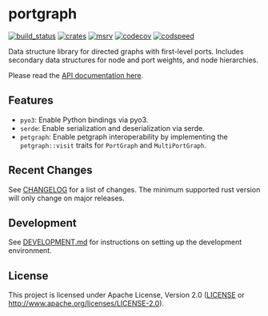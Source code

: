 portgraph
=========

[![build_status][]](https://github.com/CQCL/portgraph/actions)
[![crates][]](https://crates.io/crates/portgraph)
[![msrv][]](https://github.com/CQCL/portgraph)
[![codecov][]](https://codecov.io/gh/CQCL/portgraph)
[![codspeed][]](https://codspeed.io/CQCL/portgraph)

Data structure library for directed graphs with first-level ports. Includes
secondary data structures for node and port weights, and node hierarchies.

Please read the [API documentation here][].

## Features

-   `pyo3`: Enable Python bindings via pyo3.
-   `serde`: Enable serialization and deserialization via serde.
-   `petgraph`: Enable petgraph interoperability by implementing the
    `petgraph::visit` traits for `PortGraph` and `MultiPortGraph`.

## Recent Changes

See [CHANGELOG][] for a list of changes. The minimum supported rust
version will only change on major releases.

## Development

See [DEVELOPMENT.md](DEVELOPMENT.md) for instructions on setting up the development environment.

## License

This project is licensed under Apache License, Version 2.0 ([LICENSE][] or http://www.apache.org/licenses/LICENSE-2.0).

  [API documentation here]: https://docs.rs/portgraph/
  [build_status]: https://github.com/CQCL/portgraph/actions/workflows/ci.yml/badge.svg
  [crates]: https://img.shields.io/crates/v/portgraph
  [LICENSE]: LICENCE
  [msrv]: https://img.shields.io/badge/rust-1.75.0%2B-blue.svg?maxAge=3600
  [codecov]: https://img.shields.io/codecov/c/gh/CQCL/portgraph?logo=codecov
  [codspeed]: https://img.shields.io/endpoint?url=https://codspeed.io/badge.json
  [CHANGELOG]: CHANGELOG.md
